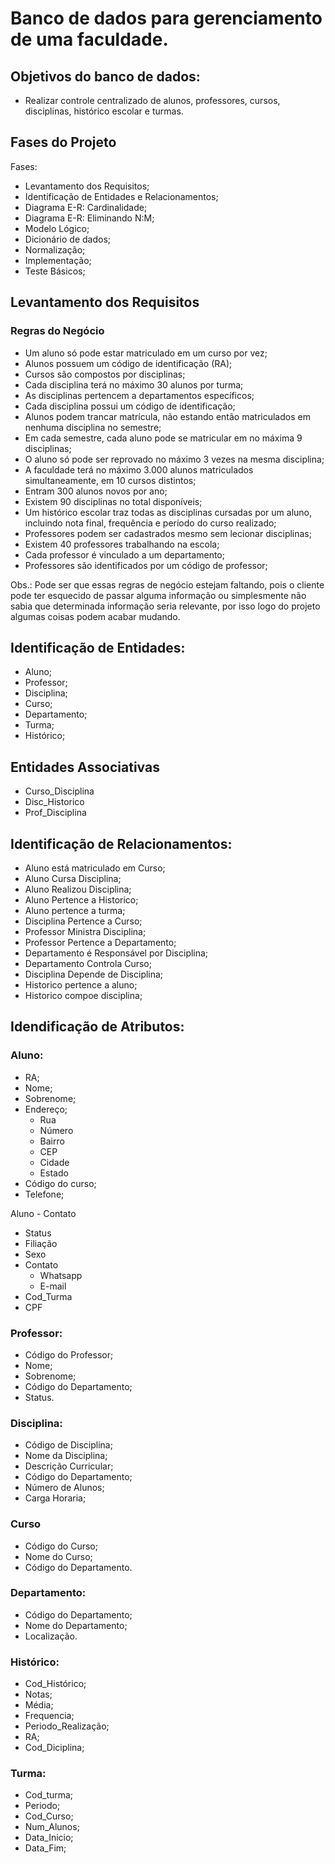 # Banco de dados para gerenciamento de uma faculdade.

## Objetivos do banco de dados:

* Realizar controle centralizado de alunos, professores, cursos, disciplinas, histórico escolar e turmas.

## Fases do Projeto

Fases:
* Levantamento dos Requisitos;
* Identificação de Entidades e Relacionamentos;
* Diagrama E-R: Cardinalidade;
* Diagrama E-R: Eliminando N:M;
* Modelo Lógico;
* Dicionário de dados;
* Normalização;
* Implementação;
* Teste Básicos;

## Levantamento dos Requisitos

### Regras do Negócio

* Um aluno só pode estar matriculado em um curso por vez;
* Alunos possuem um código de identificação (RA);
* Cursos são compostos por disciplinas;
* Cada disciplina terá no máximo 30 alunos por turma;
* As disciplinas pertencem a departamentos específicos;
* Cada disciplina possui um código de identificação;
* Alunos podem trancar matrícula, não estando então matriculados em nenhuma disciplina no semestre;
* Em cada semestre, cada aluno pode se matricular em no máxima 9 disciplinas;
* O aluno só pode ser reprovado no máximo 3 vezes na mesma disciplina;
* A faculdade terá no máximo 3.000 alunos matriculados simultaneamente, em 10 cursos distintos;
* Entram 300 alunos novos por ano;
* Existem 90 disciplinas no total disponíveis;
* Um histórico escolar traz todas as disciplinas cursadas por um aluno, incluindo nota final, frequência e período do curso realizado;
* Professores podem ser cadastrados mesmo sem lecionar disciplinas;
* Existem 40 professores trabalhando na escola;
* Cada professor é vinculado a um departamento;
* Professores são identificados por um código de professor;



Obs.: Pode ser que essas regras de negócio estejam faltando, pois o cliente pode ter esquecido de passar alguma informação ou simplesmente não sabia que determinada informação seria relevante, por isso logo do projeto algumas coisas podem acabar mudando.

## Identificação de Entidades:
* Aluno;
* Professor;
* Disciplina;
* Curso;
* Departamento;
* Turma;
* Histórico;

## Entidades Associativas

* Curso_Disciplina
* Disc_Historico
* Prof_Disciplina

## Identificação de Relacionamentos:
* Aluno está matriculado em Curso;
* Aluno Cursa Disciplina;
* Aluno Realizou Disciplina;
* Aluno Pertence a Historico;
* Aluno pertence a turma;
* Disciplina Pertence a Curso;
* Professor Ministra Disciplina;
* Professor Pertence a Departamento;
* Departamento é Responsável por Disciplina;
* Departamento Controla Curso;
* Disciplina Depende de Disciplina;
* Historico pertence a aluno;
* Historico compoe disciplina;

## Idendificação de Atributos:

### Aluno:
* RA;
* Nome;
* Sobrenome;
* Endereço;
	* Rua
	* Número
	* Bairro
	* CEP
	* Cidade
	* Estado
* Código do curso;
* Telefone;

Aluno - Contato

* Status
* Filiação
* Sexo
* Contato
	* Whatsapp
	* E-mail
* Cod_Turma
* CPF

### Professor:
* Código do Professor;
* Nome;
* Sobrenome;
* Código do Departamento;
* Status.

### Disciplina:
* Código de Disciplina;
* Nome da Disciplina;
* Descrição Curricular;
* Código do Departamento;
* Número de Alunos;
* Carga Horaria;

### Curso
* Código do Curso;
* Nome do Curso;
* Código do Departamento.

### Departamento:
* Código do Departamento;
* Nome do Departamento;
* Localização.

### Histórico:

* Cod_Histórico;
* Notas;
* Média;
* Frequencia;
* Periodo_Realização;
* RA;
* Cod_Diciplina;

### Turma:

* Cod_turma;
* Periodo;
* Cod_Curso;
* Num_Alunos;
* Data_Inicio;
* Data_Fim;


